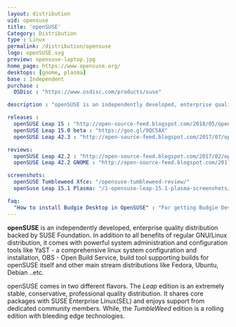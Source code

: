 ```yaml
---
layout: distribution
uid: opensuse
title: 'openSUSE'
Category: Distribution
type : Linux
permalink: /distribution/opensuse
logo: openSUSE.svg
preview: opensuse-laptop.jpg
home_page: https://www.opensuse.org/
desktops: [gnome, plasma]
base : Independent
purchase :
  OSDisc : "https://www.osdisc.com/products/suse"

description : "openSUSE is an independently developed, enterprise quality distribution backed by SUSE Foundation. Reviews, updates and other stories on openSUSE"

releases :
  openSUSE Leap 15 : "http://open-source-feed.blogspot.com/2018/05/opensuse-leap-15-released-based-on-suse.html"
  openSUSE Leap 15.0 beta : "https://goo.gl/9QC5AX"
  openSUSE Leap 42.3 : "http://open-source-feed.blogspot.com/2017/07/opensuse-leap-423-released-with-better.html"

reviews:
  openSUSE Leap 42.2 : "http://open-source-feed.blogspot.com/2017/02/opensuse-leap-422-is-extremely-stable.html"
  openSUSE Leap 42.2 GNOME : "http://open-source-feed.blogspot.com/2017/02/opensuse-leap-422-gnome-flavor-is.html"

screenshots:
  openSUSE Tumbleweed Xfce: "/opensuse-tumbleweed-review/"
  openSuse Leap 15.1 Plasma: "/1-opensuse-leap-15.1-plasma-screenshots/"

faq:
  "How to install Budgie Desktop in OpenSUSE" : "For getting Budgie Desktop in OpenSUSE, you can either download GeckoLinux Budgie Edition (A OpenSUSE derivative) or enable Solus repositories on OpenSUSE Build Service. Further details are available in <a href='https://en.opensuse.org/Budgie' rel='nofollow'>OpenSUSE wiki pages for Budgie</a>"
---
```


**openSUSE** is an independently developed, enterprise quality distribution backed by SUSE Foundation. In addition to all benefits of regular GNU/Linux distribution, it comes with powerful system administration and configuration tools like YaST - a comprehensive linux system configuration and installation, OBS - Open Build Service, build tool supporting builds for openSUSE itself and other main stream distributions like Fedora, Ubuntu, Debian ..etc.

openSUSE comes in two different flavors. The *Leap* edition is an extremely stable, conservative, professional quality distribution. It shares core packages with SUSE Enterprise Linux(SEL) and enjoys support from dedicated community members. While, the *TumbleWeed* edition is a rolling edition with bleeding edge technologies.
